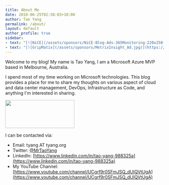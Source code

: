 ```yaml
---
title: About Me
date: 2010-06-25T02:58:03+10:00
author: Tao Yang
permalink: /about/
layout: default
author_profile: true
sidebar:
- text: "[![NiCE](/assets/sponsors/NiCE-Blog-Ads-365Monitoring-220x250-2020Q3-Animated.gif)](https://www.nice.de/)"
- text: "[![GripMatix](/assets/sponsors/MetrixInsight_Ad.jpg)](https://www.gripmatix.com/gripmatix-citrix-sbc-vdi-scom-management-packs)"
---
```


Welcome to my blog! My name is Tao Yang, I am a Microsoft Azure MVP based in Melbourne, Australia.

I spend most of my time working on Microsoft technologies. This blog provides a place for me to share my thoughts on various aspect of cloud and data center management, DevOps, Infrastructure as Code, and anything I'm interested in sharing.

<a href="https://mvp.microsoft.com/en-us/PublicProfile/5000997?fullName=Tao%20Yang" target="_blank" rel="noopener noreferrer"><img class="alignleft wp-image-6058 size-full" src="http://blog.tyang.org/wp-content/uploads/2017/06/MVP_Logo_Horizontal_Secondary_ProcessCyan_CMYK_300pp_w220.png" alt="" width="220" height="89" /></a>

I can be contacted via:

* Email: tyang AT tyang.org
* Twitter: [@MrTaoYang](https://twitter.com/MrTaoYang)
* LinkedIn: [https://www.linkedin.com/in/tao-yang-988325a](https://www.linkedin.com/in/tao-yang-988325a)
* My YouTube Channel: [https://www.youtube.com/channel/UCgrf9r0SFmJSQ_dUIQVtUgA](https://www.youtube.com/channel/UCgrf9r0SFmJSQ_dUIQVtUgA)